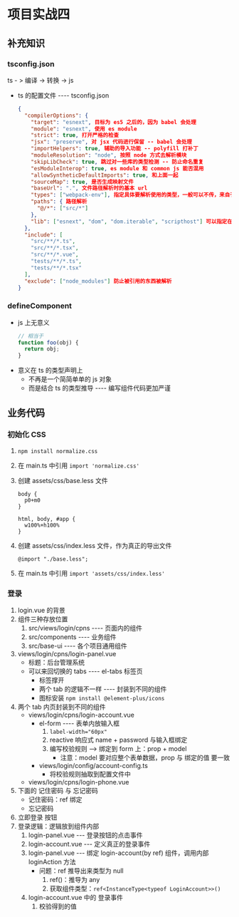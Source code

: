 <!--
 * @Author: your name
 * @Date: 2021-11-28 21:15:25
 * @LastEditTime: 2021-11-30 15:08:04
 * @LastEditors: Please set LastEditors
 * @Description: 项目实战四：tsconfig.json +
 * @FilePath: \forGreaterGood\vue3\34-项目实战四.md
-->

# 项目实战四

## 补充知识

### tsconfig.json

ts - > 编译 -> 转换 -> js

- ts 的配置文件 ---- tsconfig.json
  ```json
  {
    "compilerOptions": {
      "target": "esnext", 目标为 es5 之后的，因为 babel 会处理
      "module": "esnext", 使用 es module
      "strict": true, 打开严格的检查
      "jsx": "preserve", 对 jsx 代码进行保留 -- babel 会处理
      "importHelpers": true, 辅助的导入功能 -- polyfill 打补丁
      "moduleResolution": "node", 按照 node 方式去解析模块
      "skipLibCheck": true, 跳过对一些库的类型检测 -- 防止命名重复
      "esModuleInterop": true, es module 和 common js 能否混用
      "allowSyntheticDefaultImports": true, 和上面一起
      "sourceMap": true, 是否生成映射文件
      "baseUrl": ".", 文件路径解析时的基本 url
      "types": ["webpack-env"], 指定具体要解析使用的类型，一般可以不传，来自于 “target”
      "paths": { 路径解析
        "@/*": ["src/*"]
      },
      "lib": ["esnext", "dom", "dom.iterable", "scripthost"] 可以指定在项目中可以使用哪些库的类型
    },
    "include": [
      "src/**/*.ts",
      "src/**/*.tsx",
      "src/**/*.vue",
      "tests/**/*.ts",
      "tests/**/*.tsx"
    ],
    "exclude": ["node_modules"] 防止被引用的东西被解析
  }
  ```

### defineComponent

- js 上无意义
  ```js
  // 相当于
  function foo(obj) {
    return obj;
  }
  ```
- 意义在 ts 的类型声明上
  - 不再是一个简简单单的 js 对象
  - 而是结合 ts 的类型推导 ---- 编写组件代码更加严谨

## 业务代码

### 初始化 CSS

1. `npm install normalize.css`
2. 在 main.ts 中引用 `import 'normalize.css'`
3. 创建 assets/css/base.less 文件

   ```less
   body {
     p0+m0
   }

   html, body, #app {
     w100%+h100%
   }
   ```

4. 创建 assets/css/index.less 文件，作为真正的导出文件
   ```less
   @import "./base.less";
   ```
5. 在 main.ts 中引用 `import 'assets/css/index.less'`

### 登录

1. login.vue 的背景
2. 组件三种存放位置
   1. src/views/login/cpns ---- 页面内的组件
   2. src/components ---- 业务组件
   3. src/base-ui ---- 各个项目通用组件
3. views/login/cpns/login-panel.vue
   - 标题：后台管理系统
   - 可以来回切换的 tabs ---- el-tabs 标签页
     - 标签撑开
     - 两个 tab 的逻辑不一样 ---- 封装到不同的组件
     - 图标安装 `npm install @element-plus/icons`
4. 两个 tab 内页封装到不同的组件
   - views/login/cpns/login-account.vue
     - el-form ---- 表单内放输入框
       1. `label-width="60px"`
       2. reactive 响应式 name + password 与输入框绑定
       3. 编写校验规则 --> 绑定到 form 上：prop + model
          - 注意：model 要对应整个表单数据，prop 与 绑定的值 要一致
     - views/login/config/account-config.ts
       - 将校验规则抽取到配置文件中
   - views/login/cpns/login-phone.vue
5. 下面的 记住密码 与 忘记密码
   - 记住密码：ref 绑定
   - 忘记密码
6. 立即登录 按钮
7. 登录逻辑：逻辑放到组件内部
   1. login-panel.vue --- 登录按钮的点击事件
   2. login-account.vue --- 定义真正的登录事件
   3. login-panel.vue --- 绑定 login-account(by ref) 组件，调用内部 loginAction 方法
      - 问题：ref 推导出来类型为 null
        1. ref()：推导为 any
        2. 获取组件类型：`ref<InstanceType<typeof LoginAccount>>()`
   4. login-account.vue 中的 登录事件
      1. 校验得到的值
